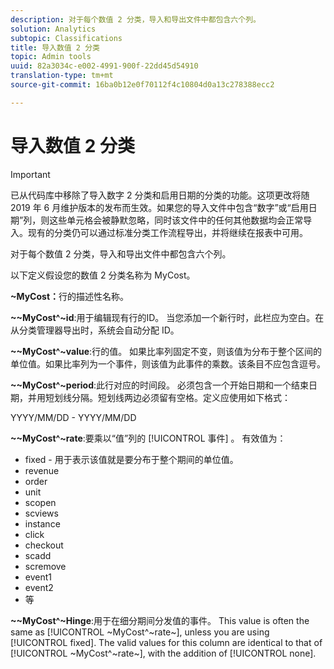 ```yaml
---
description: 对于每个数值 2 分类，导入和导出文件中都包含六个列。
solution: Analytics
subtopic: Classifications
title: 导入数值 2 分类
topic: Admin tools
uuid: 82a3034c-e002-4991-900f-22dd45d54910
translation-type: tm+mt
source-git-commit: 16ba0b12e0f70112f4c10804d0a13c278388ecc2

---
```



# 导入数值 2 分类

>[!IMPORTANT]
>
>已从代码库中移除了导入数字 2 分类和启用日期的分类的功能。这项更改将随 2019 年 6 月维护版本的发布而生效。如果您的导入文件中包含“数字”或“启用日期”列，则这些单元格会被静默忽略，同时该文件中的任何其他数据均会正常导入。现有的分类仍可以通过标准分类工作流程导出，并将继续在报表中可用。

对于每个数值 2 分类，导入和导出文件中都包含六个列。

以下定义假设您的数值 2 分类名称为 MyCost。

**~MyCost：**&#x200B;行的描述性名称。

**~~MyCost^~id**:用于编辑现有行的ID。 当您添加一个新行时，此栏应为空白。在从分类管理器导出时，系统会自动分配 ID。

**~~MyCost^~value**:行的值。 如果比率列固定不变，则该值为分布于整个区间的单位值。如果比率列为一个事件，则该值为此事件的乘数。该条目不应包含逗号。

**~~MyCost^~period**:此行对应的时间段。 必须包含一个开始日期和一个结束日期，并用短划线分隔。短划线两边必须留有空格。定义应使用如下格式：

YYYY/MM/DD - YYYY/MM/DD

**~~MyCost^~rate**:要乘以“值”列的 [!UICONTROL 事件] 。 有效值为：

* fixed - 用于表示该值就是要分布于整个期间的单位值。
* revenue
* order
* unit
* scopen
* scviews
* instance
* click
* checkout
* scadd
* scremove
* event1
* event2
* 等

**~~MyCost^~Hinge**:用于在细分期间分发值的事件。 This value is often the same as [!UICONTROL ~MyCost^~rate~], unless you are using [!UICONTROL fixed]. The valid values for this column are identical to that of [!UICONTROL ~MyCost^~rate~], with the addition of [!UICONTROL none].
